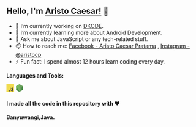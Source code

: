 ## Hello, I'm [Aristo Caesar!](https://aristoc.space) 👋

- 🔭 I’m currently working on [DKODE](https://dkode.id/).
- 🌱 I’m currently learning more about Android Development.
- 💬 Ask me about JavaScript or any tech-related stuff.
- 📫 How to reach me: [Facebook - Aristo Caesar Pratama](https://facebook.com/aristocaesar) , [Instagram - @aristocp](https://instagram.com/aristocp)
- ⚡ Fun fact: I spend almost 12 hours learn coding every day.


**Languages and Tools:**  

<code><img height="20" src="https://raw.githubusercontent.com/github/explore/80688e429a7d4ef2fca1e82350fe8e3517d3494d/topics/javascript/javascript.png"></code>
<code><img height="20" src="https://raw.githubusercontent.com/github/explore/80688e429a7d4ef2fca1e82350fe8e3517d3494d/topics/nodejs/nodejs.png"></code>    

#### I made all the code in this repository with ❤️
**Banyuwangi,Java.**
